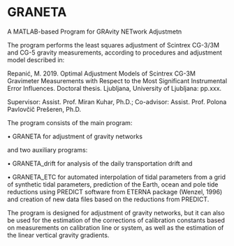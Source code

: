 # GRANETA
A MATLAB-based Program for GRAvity NETwork Adjustmetn

The program performs the least squares adjustment of Scintrex CG-3/3M and CG-5 gravity measurements, according to procedures and adjustment model described in:

Repanić, M. 2019. Optimal Adjustment Models of Scintrex CG-3M Gravimeter Measurements with Respect to the Most Significant Instrumental Error Influences. Doctoral thesis. Ljubljana, University of Ljubljana: pp.xxx.

Supervisor: Assist. Prof. Miran Kuhar, Ph.D.; Co-advisor: Assist. Prof. Polona Pavlovčič Prešeren, Ph.D.

The program consists of the main program:

•	GRANETA for adjustment of gravity networks

and two auxiliary programs: 

•	GRANETA_drift for analysis of the daily transportation drift and

•	GRANETA_ETC for automated interpolation of tidal parameters from a grid of synthetic tidal parameters, prediction of the Earth, ocean and pole tide reductions using PREDICT software from ETERNA package (Wenzel, 1996) and creation of new data files based on the reductions from PREDICT.

The program is designed for adjustment of gravity networks, but it can also be used for the estimation of the corrections of calibration constants based on measurements on calibration line or system, as well as the estimation of the linear vertical gravity gradients.
